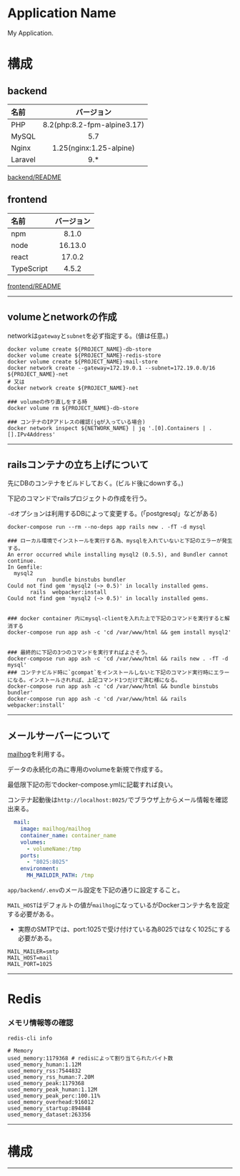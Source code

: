 # Application Name

My Application.

# 構成

## backend

| 名前 | バージョン |
| :--- | :---: |
| PHP | 8.2(php:8.2-fpm-alpine3.17) |
| MySQL | 5.7 |
| Nginx | 1.25(nginx:1.25-alpine) |
| Laravel | 9.* |

[backend/README](./app/backend/README.md)

## frontend

| 名前 | バージョン |
| :--- | :---: |
| npm | 8.1.0 |
| node | 16.13.0 |
| react | 17.0.2 |
| TypeScript | 4.5.2 |

[frontend/README](./frontend/README.md)

---

## volumeとnetworkの作成

networkは`gateway`と`subnet`を必ず指定する。(値は任意。)

```shell
docker volume create ${PROJECT_NAME}-db-store
docker volume create ${PROJECT_NAME}-redis-store
docker volume create ${PROJECT_NAME}-mail-store
docker network create --gateway=172.19.0.1 --subnet=172.19.0.0/16 ${PROJECT_NAME}-net
# 又は
docker network create ${PROJECT_NAME}-net

### volumeの作り直しをする時
docker volume rm ${PROJECT_NAME}-db-store

### コンテナのIPアドレスの確認(jqが入っている場合)
docker network inspect ${NETWORK_NAME} | jq '.[0].Containers | .[].IPv4Address'
```


---

## railsコンテナの立ち上げについて

先にDBのコンテナをビルドしておく。(ビルド後にdownする。)

下記のコマンドでrailsプロジェクトの作成を行う。

`-d`オプションは利用するDBによって変更する。(「postgresql」などがある)

```shell
docker-compose run --rm --no-deps app rails new . -fT -d mysql

### ローカル環境でインストールを実行する為、mysqlを入れていないと下記のエラーが発生する。
An error occurred while installing mysql2 (0.5.5), and Bundler cannot continue.
In Gemfile:
  mysql2
         run  bundle binstubs bundler
Could not find gem 'mysql2 (~> 0.5)' in locally installed gems.
       rails  webpacker:install
Could not find gem 'mysql2 (~> 0.5)' in locally installed gems.


### docker container 内にmysql-clientを入れた上で下記のコマンドを実行すると解消する
docker-compose run app ash -c 'cd /var/www/html && gem install mysql2'


### 最終的に下記の3つのコマンドを実行すればよさそう。
docker-compose run app ash -c 'cd /var/www/html && rails new . -fT -d mysql'
### コンテナビルド時に`gcompat`をインストールしないと下記のコマンド実行時にエラーになる。インストールされれば、上記コマンド1つだけで済む様になる。
docker-compose run app ash -c 'cd /var/www/html && bundle binstubs bundler'
docker-compose run app ash -c 'cd /var/www/html && rails webpacker:install'

```


---

## メールサーバーについて

[mailhog](https://github.com/mailhog/MailHog)を利用する。

データの永続化の為に専用のvolumeを新規で作成する。

最低限下記の形でdocker-compose.ymlに記載すれば良い。

コンテナ起動後は`http://localhost:8025/`でブラウザ上からメール情報を確認出来る。

```yaml
  mail:
    image: mailhog/mailhog
    container_name: container_name
    volumes:
      - volumeName:/tmp
    ports:
      - "8025:8025"
    environment:
      MH_MAILDIR_PATH: /tmp
```

`app/backend/.env`のメール設定を下記の通りに設定すること。

`MAIL_HOST`はデフォルトの値が`mailhog`になっているがDockerコンテナ名を設定する必要がある。

* 実際のSMTPでは、port:1025で受け付けている為8025ではなく1025にする必要がある。

```shell
MAIL_MAILER=smtp
MAIL_HOST=mail
MAIL_PORT=1025
```

---

# Redis

### メモリ情報等の確認

```shell
redis-cli info

# Memory
used_memory:1179368 # redisによって割り当てられたバイト数
used_memory_human:1.12M
used_memory_rss:7544832
used_memory_rss_human:7.20M
used_memory_peak:1179368
used_memory_peak_human:1.12M
used_memory_peak_perc:100.11%
used_memory_overhead:916012
used_memory_startup:894848
used_memory_dataset:263356
```

---

# 構成



---

